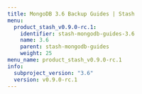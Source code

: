 ```yaml
---
title: MongoDB 3.6 Backup Guides | Stash
menu:
  product_stash_v0.9.0-rc.1:
    identifier: stash-mongodb-guides-3.6
    name: 3.6
    parent: stash-mongodb-guides
    weight: 25
menu_name: product_stash_v0.9.0-rc.1
info:
  subproject_version: "3.6"
  version: v0.9.0-rc.1
---
```


